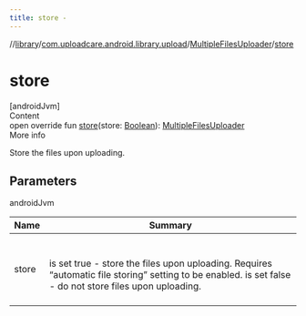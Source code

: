 ```yaml
---
title: store -
---
```

//[library](../../index.md)/[com.uploadcare.android.library.upload](../index.md)/[MultipleFilesUploader](index.md)/[store](store.md)



# store  
[androidJvm]  
Content  
open override fun [store](store.md)(store: [Boolean](https://kotlinlang.org/api/latest/jvm/stdlib/kotlin/-boolean/index.html)): [MultipleFilesUploader](index.md)  
More info  


Store the files upon uploading.



## Parameters  
  
androidJvm  
  
|  Name|  Summary| 
|---|---|
| <a name="com.uploadcare.android.library.upload/MultipleFilesUploader/store/#kotlin.Boolean/PointingToDeclaration/"></a>store| <a name="com.uploadcare.android.library.upload/MultipleFilesUploader/store/#kotlin.Boolean/PointingToDeclaration/"></a><br><br>is set true - store the files upon uploading. Requires “automatic file storing”     setting to be enabled.     is set false - do not store files upon uploading.<br><br>
  
  



